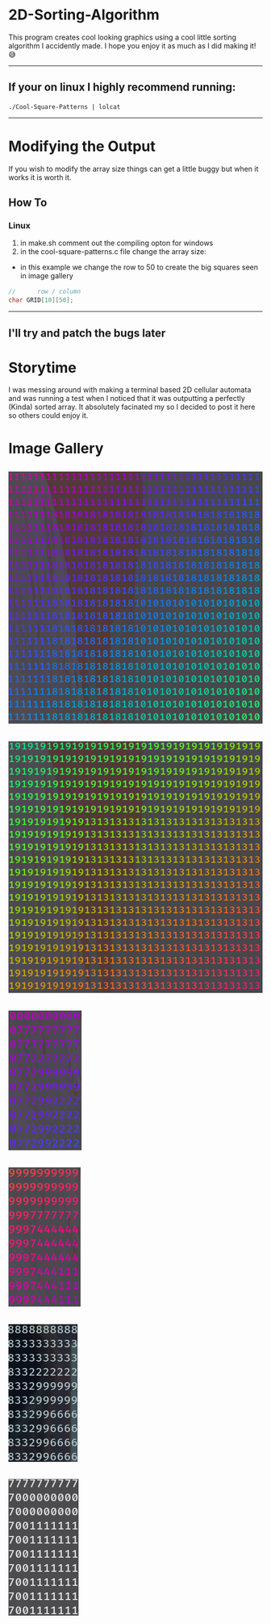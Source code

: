 # 2D-Sorting-Algorithm
This program creates cool looking graphics using a cool little sorting algorithm I accidently made. I hope you enjoy it as much as I did making it! 😅

___

## If your on linux I highly recommend running:
```
./Cool-Square-Patterns | lolcat
```

___

# Modifying the Output

If you wish to modify the array size things can get a little buggy but when it works it is worth it.

## How To
### Linux
1. in make.sh comment out the compiling opton for windows
2. in the cool-square-patterns.c file change the array size:
  - in this example we change the row to 50 to create the big squares seen in image gallery
  ```c
  //      row / column
  char GRID[10][50];
  ```


___

## I'll try and patch the bugs later


# Storytime
I was messing around with making a terminal based 2D cellular automata and was running a test when I noticed that it was outputting a perfectly (Kinda) sorted array.
It absolutely facinated my so I decided to post it here so others could enjoy it.

# Image Gallery
## ![Sorting Algo Image 1](https://github.com/shadow64321/2D-Sorting-Algorithm/blob/main/Screenshots/3.png?raw=true)

## ![Sorting Algo Image 2](https://github.com/shadow64321/2D-Sorting-Algorithm/blob/main/Screenshots/4.png?raw=true)

## ![Sorting Algo Image 3](https://github.com/shadow64321/2D-Sorting-Algorithm/blob/main/Screenshots/1.png?raw=true)

## ![Sorting Algo Image 4](https://github.com/shadow64321/2D-Sorting-Algorithm/blob/main/Screenshots/2.png?raw=true)

## ![Sorting Algo Image 5](https://github.com/shadow64321/2D-Sorting-Algorithm/blob/main/Screenshots/5.png?raw=true)

## ![Sorting Algo Image 6](https://github.com/shadow64321/2D-Sorting-Algorithm/blob/main/Screenshots/6.png?raw=true)
